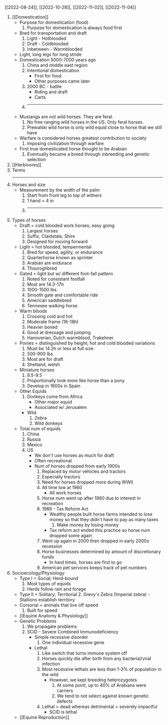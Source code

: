 [[2022-08-24]], [[2022-10-28]], [[2022-11-02]], [[2022-11-04]]
1. [[Domestication]]
	- Purpose for domestication (food)
		1. Purpose for domestication is always food first
	- Bred for transportation and draft
		1. Light - Hotblooded
		2. Draft - Coldblooded
		3. Inbetween - Warmblooded
	- Light, long legs for long stride
	- Domestication 5000-7000 years ago
		1. China and middle east region
		2. Intentional domestication 
			- First for food
			- Other purposes came later
		3. 2000 BC - battle
			- Riding and draft
			- Carts
		4. ---
	- Mustangs are *not* wild horses. They are feral.
		1. No free ranging wild horses in the US. Only feral horses.
		2. Prewalski wild horse is only wild equid close to horse that we still have
	- Warfare is considered horses greatest contribution to society
		1. Imposing civilization through warfare
	- First true domesticated horse thought to be Arabian
		1. Eventually became a breed through inbreeding and genetic selection
1. [[Herbivores]]
2. Terms 
	- ---
3. Horses and size
	- Measurement by the width of the palm
		1. Start from front leg to top of withers
		2. 1 hand = 4 in
		3. ---
4. Types of horses
	- Draft = cold blooded work horses; easy going
		1. Largest horses
		2. Suffix, Claidstale, Shire
		3. Designed for moving forward
	- Light = hot blooded; tempermental
		1. Bred for speed, agility, or endurance
		2. Quarterhorse known as sprinter 
		3. Arabian are endurace
		4. Thouroghbred
	- Gated = light but w/ different foot-fall pattern
		1. Noted for consistant footfall
		2. Most are 14.3-17h
		3. 1000-1500 lbs.
		4. Smooth gate and comfortable ride
		5. American saddlebred
		6. Tennesee walking horse
	- Warm bloods
		1. Crossing cold and hot
		2. Moderate frame (16-18h)
		3. Heavier boned
		4. Good at dressage and jumping
		5. Hanoverian, Dutch warmblood, Trakehner
	- Ponies = distinguished by height; hot and cold blooded variations
		1. Must be 14.2h or less at full size 
		2. 500-900 lbs.
		3. Most are for draft
		4. Shetland, welsh
	- Miniature horses
		1. 8.5-9.5
		2. Proportionally look more like horse than a pony
		3. Develop in 1600s in Spain
	- Other Equids
		1. Donkeys come from Africa
			- Other major equid
			- Associated w/ Jerusalem
		- Wild
			1. Zebra
			2. Wild donkeys
	- Total num of equids
		1. China
		2. Russia
		3. Mexico
		4. US
			- We don't use horses as much for draft
			- Often recreational
			- Num of horses dropped from early 1900s
				1. Replaced by motor vehicles and tractors
				2. Especially tractors
				3. Need for horses dropped more during WWII
				4. All time low at 1960
					- All work horses
				5. Horse num went up after 1960 due to interest in recreation
				6. 1986 - Tax Reform Act
					- Wealthy people built horse farms intended to lose money so that they didn't have to pay as many taxes
						1. Make money by losing money
					- Tax reform act ended this practice so horse num dropped some again
				7. Went up again in 2000 then dropped in early 2000s recession
				8. Horse businesses determined by amount of discretionary funds
					- In hard times, horses are first to go
				9. American pet services keeps track of pet numbers
6. Socioecology/Physiology
	- Type I = Social; Herd-bound
		1. Most types of equids
		2. Herds follow rain and forage
	- Type II = Solitary; Territorial 
		2. Grevy's Zebra (Imperial zebra)
			- Stallions establish territory
	- Corsorial = animals that live off speed
		1. Built for speed
	- [[Equine Anatomy & Physiology]]
	- Genetic Problems
		1. We propagate problems
		2. SCID - Severe Combined Immunodeficiency 
			- Simple recessive disorder
				1. One individual recessive gene
			- Lethal
				1. Like switch that turns immune system off
				2. Horses quickly die after birth from any bacterial/viral infection
				3. Most recessive lethals are less than 1-3% of population in the wild
					- However, we kept breeding heterozygotes 
						1. At some point, up to 40% of Arabians were carriers 
						2. We tend to not select against known genetic defects
				4. Lethal = dead whereas detrimental = severely impactful 
					- SCID is lethal
	- [[Equine Reproduction]]
	